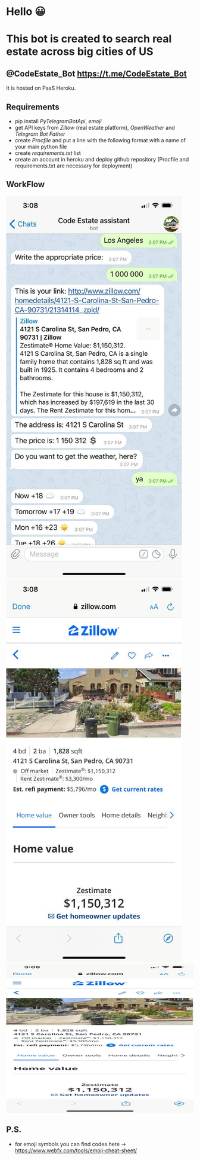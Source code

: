 # Hello :grinning:
# This bot is created to search real estate across big cities of US
## @CodeEstate_Bot https://t.me/CodeEstate_Bot

It is hosted on PaaS Heroku.

## Requirements
  * pip install *PyTelegramBotApi*, *emoji*
  * get API keys from *Zillow* (real estate platform), *OpenWeather* and *Telegram Bot Father*
  * create *Procfile* and put a line with the following format with a name of your main python file
  * create *requirements.txt* list
  * create an account in heroku and deploy github repository (Procfile and requirements.txt are necessary for deployment)

## WorkFlow
  ![Image of WorkingProgress](images/workflow.jpg)
  ![Image of OpenedLink](images/link.jpg)
  <img src="images/link.jpg" width="700px" height="400px" alt="some_text">

## P.S.
 * for emoji symbols you can find codes here -> https://www.webfx.com/tools/emoji-cheat-sheet/
